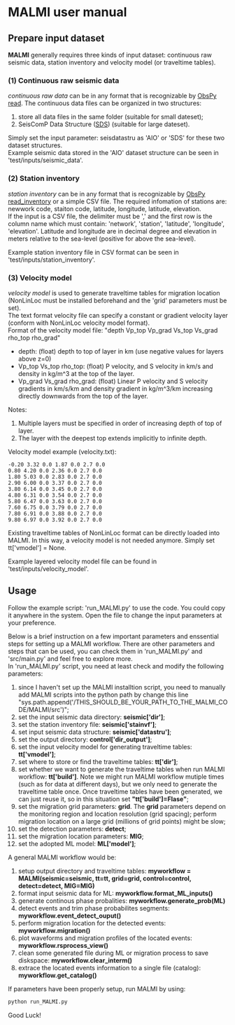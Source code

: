 # MALMI user manual

## Prepare input dataset

**MALMI** generally requires three kinds of input dataset: continuous raw seismic data, station inventory and velocity model (or traveltime tables).  
### (1) Continuous raw seismic data 
*continuous raw data* can be in any format that is recognizable by [ObsPy read](https://docs.obspy.org/packages/autogen/obspy.core.stream.read.html). The continuous data files can be organized in two structures: 
1. store all data files in the same folder (suitable for small dateset); 
2. SeisComP Data Structure ([SDS](https://www.seiscomp.de/doc/base/concepts/waveformarchives.html)) (suitable for large dateset).  

Simply set the input parameter: seisdatastru as 'AIO' or 'SDS' for these two dataset structures.  
Example seismic data stored in the 'AIO' dataset structure can be seen in 'test/inputs/seismic_data'.

### (2) Station inventory 
*station inventory* can be in any format that is recognizable by [ObsPy read_inventory](https://docs.obspy.org/packages/autogen/obspy.core.inventory.inventory.read_inventory.html) or a simple CSV file. The required infomation of stations are: newwork code, staiton code, latitude, longitude, latitude, elevation.  
If the input is a CSV file, the delimiter must be ',' and the first row is the column name which must contain: 'network', 'station', 'latitude', 'longitude', 'elevation'. Latitude and longitude are in decimal degree and elevation in meters relative to the sea-level (positive for above the sea-level). 

Example station inventory file in CSV format can be seen in 'test/inputs/station_inventory'.

### (3) Velocity model 
*velocity model* is used to generate traveltime tables for migration location (NonLinLoc must be installed beforehand and the 'grid' parameters must be set).  
The text format velocity file can specify a constant or gradient velocity layer (conform with NonLinLoc velocity model format).  
Format of the velocity model file: "depth Vp_top Vp_grad Vs_top Vs_grad rho_top rho_grad"  
- depth: (float) depth to top of layer in km (use negative values for layers above z=0)  
- Vp_top Vs_top rho_top: (float) P velocity, and S velocity in km/s and density in kg/m^3 at the top of the layer.  
- Vp_grad Vs_grad rho_grad: (float) Linear P velocity and S velocity gradients in km/s/km and density gradient in kg/m^3/km increasing directly downwards from the top of the layer.  

Notes:
1. Multiple layers must be specified in order of increasing depth of top of layer.
2. The layer with the deepest top extends implicitly to infinite depth.

Velocity model example (velocity.txt):
```
-0.20 3.32 0.0 1.87 0.0 2.7 0.0
0.80 4.20 0.0 2.36 0.0 2.7 0.0
1.80 5.03 0.0 2.83 0.0 2.7 0.0
2.90 6.00 0.0 3.37 0.0 2.7 0.0
3.80 6.14 0.0 3.45 0.0 2.7 0.0
4.80 6.31 0.0 3.54 0.0 2.7 0.0
5.80 6.47 0.0 3.63 0.0 2.7 0.0
7.60 6.75 0.0 3.79 0.0 2.7 0.0
7.80 6.91 0.0 3.88 0.0 2.7 0.0
9.80 6.97 0.0 3.92 0.0 2.7 0.0
```

Existing traveltime tables of NonLinLoc format can be directly loaded into MALMI. In this way, a velocity model is not needed anymore. Simply set tt['vmodel'] = None.

Example layered velocity model file can be found in 'test/inputs/velocity_model'.

## Usage 
Follow the example script: 'run_MALMI.py' to use the code. You could copy it anywhere in the system. Open the file to change the input parameters at your preference. 

Below is a brief instruction on a few important parameters and enssential steps for setting up a MALMI workflow. There are other parameters and steps that can be used, you can check them in 'run_MALMI.py' and 'src/main.py' and feel free to explore more.  
In 'run_MALMI.py' script, you need at least check and modify the following parameters:  
1. since I haven't set up the MALMI installtion script, you need to manually add MALMI scripts into the python path by change this line "sys.path.append('/THIS_SHOULD_BE_YOUR_PATH_TO_THE_MALMI_CODE/MALMI/src')";  
2. set the input seismic data directory: **seismic['dir']**;  
3. set the station inventory file: **seismic['stainvf']**;  
4. set input seismic data structure: **seismic['datastru']**;  
5. set the output directory: **control['dir_output']**;  
6. set the input velocity model for generating traveltime tables: **tt['vmodel']**;   
7. set where to store or find the traveltime tables: **tt['dir']**;  
8. set whether we want to generate the traveltime tables when run MALMI workflow: **tt['build']**. Note we might run MALMI workflow mutiple times (such as for data at different days), but we only need to generate the traveltime table once. Once traveltime tables have been generated, we can just reuse it, so in this situation set **"tt['build']=Flase"**;  
9. set the migration grid parameters: **grid**. The **grid** parameters depend on the monitoring region and location resolution (grid spacing); perform migration location on a large grid (millions of grid points) might be slow;  
10. set the detection parameters: **detect**;  
11. set the migration location parameters: **MIG**;  
12. set the adopted ML model: **ML['model']**;  

A general MALMI workflow would be:
1. setup output directory and traveltime tables: **myworkflow = MALMI(seismic=seismic, tt=tt, grid=grid, control=control, detect=detect, MIG=MIG)**    
2. format input seismic data for ML: **myworkflow.format_ML_inputs()**  
3. generate continous phase probalities: **myworkflow.generate_prob(ML)**  
4. detect events and trim phase probabilites segments: **myworkflow.event_detect_ouput()**  
5. perform migration location for the detected events: **myworkflow.migration()**  
6. plot waveforms and migration profiles of the located events: **myworkflow.rsprocess_view()**  
7. clean some generated file during ML or migration process to save diskspace: **myworkflow.clear_interm()**    
8. extrace the located events information to a single file (catalog): **myworkflow.get_catalog()**

If parameters have been properly setup, run MALMI by using:
```bash
python run_MALMI.py
```
Good Luck!
